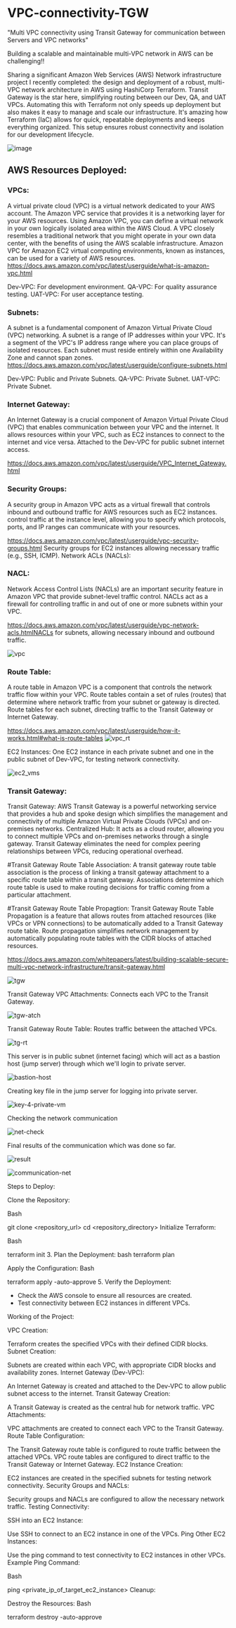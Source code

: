 # VPC-connectivity-TGW
"Multi VPC connectivity using Transit Gateway for communication between Servers and VPC networks"

Building a scalable and maintainable multi-VPC network in AWS can be challenging!!

Sharing a significant Amazon Web Services (AWS) Network infrastructure project I recently completed: the design and deployment of a robust, multi-VPC network architecture in AWS using HashiCorp Terraform. 
Transit Gateway is the star here, simplifying routing between our Dev, QA, and UAT VPCs. Automating this with Terraform not only speeds up deployment but also makes it easy to manage and scale our infrastructure. It's amazing how Terraform (IaC) allows for quick, repeatable deployments and keeps everything organized. This setup ensures robust connectivity and isolation for our development lifecycle.

![image](https://github.com/user-attachments/assets/0d3dd927-7d5d-4f99-ae46-a58dbc3eeb75)

## AWS Resources Deployed:

### VPCs: 
A virtual private cloud (VPC) is a virtual network dedicated to your AWS account. The Amazon VPC service that provides it is a networking layer for your AWS resources. Using Amazon VPC, you can define a virtual network in your own logically isolated area within the AWS Cloud. A VPC closely resembles a traditional network that you might operate in your own data center, with the benefits of using the AWS scalable infrastructure. Amazon VPC for Amazon EC2 virtual computing environments, known as instances, can be used for a variety of AWS resources.
https://docs.aws.amazon.com/vpc/latest/userguide/what-is-amazon-vpc.html

Dev-VPC: For development environment.
QA-VPC: For quality assurance testing.
UAT-VPC: For user acceptance testing.

### Subnets:
A subnet is a fundamental component of Amazon Virtual Private Cloud (VPC) networking. A subnet is a range of IP addresses within your VPC. It's a segment of the VPC's IP address range where you can place groups of isolated resources. Each subnet must reside entirely within one Availability Zone and cannot span zones. 
https://docs.aws.amazon.com/vpc/latest/userguide/configure-subnets.html

Dev-VPC: Public and Private Subnets.
QA-VPC: Private Subnet.
UAT-VPC: Private Subnet.

### Internet Gateway: 
An Internet Gateway is a crucial component of Amazon Virtual Private Cloud (VPC) that enables communication between your VPC and the internet. It allows resources within your VPC, such as EC2 instances to connect to the internet and vice versa. Attached to the Dev-VPC for public subnet internet access.

https://docs.aws.amazon.com/vpc/latest/userguide/VPC_Internet_Gateway.html 

### Security Groups:
A security group in Amazon VPC acts as a virtual firewall that controls inbound and outbound traffic for AWS resources such as EC2 instances. control traffic at the instance level, allowing you to specify which protocols, ports, and IP ranges can communicate with your resources.

https://docs.aws.amazon.com/vpc/latest/userguide/vpc-security-groups.html
Security groups for EC2 instances allowing necessary traffic (e.g., SSH, ICMP).
Network ACLs (NACLs):

### NACL:
Network Access Control Lists (NACLs) are an important security feature in Amazon VPC that provide subnet-level traffic control. NACLs act as a firewall for controlling traffic in and out of one or more subnets within your VPC.

https://docs.aws.amazon.com/vpc/latest/userguide/vpc-network-acls.htmlNACLs for subnets, allowing necessary inbound and outbound traffic.

![vpc](https://github.com/user-attachments/assets/27ca839c-25f8-46eb-974e-050c9fa47580)

### Route Table:
A route table in Amazon VPC is a component that controls the network traffic flow within your VPC. Route tables contain a set of rules (routes) that determine where network traffic from your subnet or gateway is directed. Route tables for each subnet, directing traffic to the Transit Gateway or Internet Gateway.

https://docs.aws.amazon.com/vpc/latest/userguide/how-it-works.html#what-is-route-tables
![vpc_rt](https://github.com/user-attachments/assets/0767a2b9-0a3a-4039-ac56-5f9644980d66)

EC2 Instances: One EC2 instance in each private subnet and one in the public subnet of Dev-VPC, for testing network connectivity.

![ec2_vms](https://github.com/user-attachments/assets/6d607343-59a9-4e08-8d97-7dc15c536cd2)

### Transit Gateway:
Transit Gateway: AWS Transit Gateway is a powerful networking service that provides a hub and spoke design which simplifies the management and connectivity of multiple Amazon Virtual Private Clouds (VPCs) and on-premises networks. Centralized Hub: It acts as a cloud router, allowing you to connect multiple VPCs and on-premises networks through a single gateway. Transit Gateway eliminates the need for complex peering relationships between VPCs, reducing operational overhead.

#Transit Gateway Route Table Association: A transit gateway route table association is the process of linking a transit gateway attachment to a specific route table within a transit gateway. Associations determine which route table is used to make routing decisions for traffic coming from a particular attachment.

#Transit Gateway Route Table Propagtion: Transit Gateway Route Table Propagation is a feature that allows routes from attached resources (like VPCs or VPN connections) to be automatically added to a Transit Gateway route table. Route propagation simplifies network management by automatically populating route tables with the CIDR blocks of attached resources.

https://docs.aws.amazon.com/whitepapers/latest/building-scalable-secure-multi-vpc-network-infrastructure/transit-gateway.html

![tgw](https://github.com/user-attachments/assets/10c8e884-3559-4b5f-8f81-f3ec8ee1e475)

Transit Gateway VPC Attachments: Connects each VPC to the Transit Gateway.

![tgw-atch](https://github.com/user-attachments/assets/fe4ae6ea-2d20-4e6d-afd2-f8ca58b9b8b9)

Transit Gateway Route Table: Routes traffic between the attached VPCs.

![tg-rt](https://github.com/user-attachments/assets/21b26b33-d920-41c8-8c02-f7b9daff91bf)

This server is in public subnet (internet facing) which will act as a bastion host (jump server) through which we'll login to private server.

![bastion-host](https://github.com/user-attachments/assets/dbfa7123-55e7-4b50-9ea3-ff787c41e474)

Creating key file in the jump server for logging into private server.

![key-4-private-vm](https://github.com/user-attachments/assets/30512cd0-1667-40c6-ba1f-504adfa5750f)

Checking the network communication

![net-check](https://github.com/user-attachments/assets/39f99002-5a0a-48be-a43e-3ea0bff776fa)

Final results of the communication which was done so far.

![result](https://github.com/user-attachments/assets/eb7fd193-2e9c-4ad0-8c10-5c6051dbe566)

![communication-net](https://github.com/user-attachments/assets/486857f6-7ced-4d49-825a-264248fb52b3)

Steps to Deploy:

 Clone the Repository:

Bash

git clone <repository_url>
cd <repository_directory>
 Initialize Terraform:

Bash

terraform init
3.  Plan the Deployment:
bash terraform plan   

Apply the Configuration:
Bash

terraform apply -auto-approve
5.  Verify the Deployment:
* Check the AWS console to ensure all resources are created.
* Test connectivity between EC2 instances in different VPCs.   

Working of the Project:

VPC Creation:

Terraform creates the specified VPCs with their defined CIDR blocks.
Subnet Creation:

Subnets are created within each VPC, with appropriate CIDR blocks and availability zones.
Internet Gateway (Dev-VPC):

An Internet Gateway is created and attached to the Dev-VPC to allow public subnet access to the internet.
Transit Gateway Creation:

A Transit Gateway is created as the central hub for network traffic.
VPC Attachments:

VPC attachments are created to connect each VPC to the Transit Gateway.
Route Table Configuration:

The Transit Gateway route table is configured to route traffic between the attached VPCs.
VPC route tables are configured to direct traffic to the Transit Gateway or Internet Gateway.
EC2 Instance Creation:

EC2 instances are created in the specified subnets for testing network connectivity.
Security Groups and NACLs:

Security groups and NACLs are configured to allow the necessary network traffic.
Testing Connectivity:

SSH into an EC2 Instance:

Use SSH to connect to an EC2 instance in one of the VPCs.
Ping Other EC2 Instances:

Use the ping command to test connectivity to EC2 instances in other VPCs.
Example Ping Command:

Bash

ping <private_ip_of_target_ec2_instance>
Cleanup:

Destroy the Resources:
Bash

terraform destroy -auto-approve

